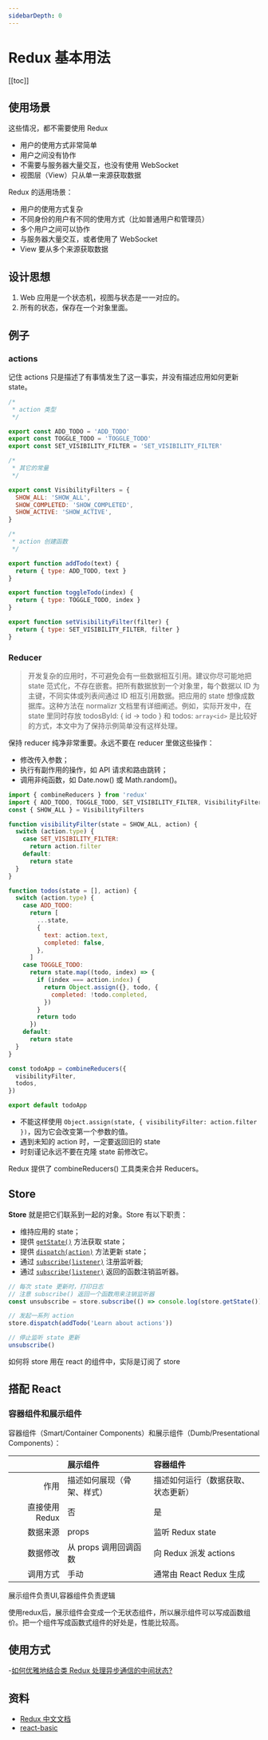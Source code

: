 ```yaml
---
sidebarDepth: 0
---
```


# Redux 基本用法

[[toc]]

## 使用场景

这些情况，都不需要使用 Redux

- 用户的使用方式非常简单
- 用户之间没有协作
- 不需要与服务器大量交互，也没有使用 WebSocket
- 视图层（View）只从单一来源获取数据

Redux 的适用场景：

- 用户的使用方式复杂
- 不同身份的用户有不同的使用方式（比如普通用户和管理员）
- 多个用户之间可以协作
- 与服务器大量交互，或者使用了 WebSocket
- View 要从多个来源获取数据

## 设计思想

1. Web 应用是一个状态机，视图与状态是一一对应的。
2. 所有的状态，保存在一个对象里面。

## 例子

### actions

记住 actions 只是描述了有事情发生了这一事实，并没有描述应用如何更新 state。

```js
/*
 * action 类型
 */

export const ADD_TODO = 'ADD_TODO'
export const TOGGLE_TODO = 'TOGGLE_TODO'
export const SET_VISIBILITY_FILTER = 'SET_VISIBILITY_FILTER'

/*
 * 其它的常量
 */

export const VisibilityFilters = {
  SHOW_ALL: 'SHOW_ALL',
  SHOW_COMPLETED: 'SHOW_COMPLETED',
  SHOW_ACTIVE: 'SHOW_ACTIVE',
}

/*
 * action 创建函数
 */

export function addTodo(text) {
  return { type: ADD_TODO, text }
}

export function toggleTodo(index) {
  return { type: TOGGLE_TODO, index }
}

export function setVisibilityFilter(filter) {
  return { type: SET_VISIBILITY_FILTER, filter }
}
```

### Reducer

> 开发复杂的应用时，不可避免会有一些数据相互引用。建议你尽可能地把 state 范式化，不存在嵌套。把所有数据放到一个对象里，每个数据以 ID 为主键，不同实体或列表间通过 ID 相互引用数据。把应用的 state 想像成数据库。这种方法在 normalizr 文档里有详细阐述。例如，实际开发中，在 state 里同时存放 todosById: { id -> todo } 和 todos: `array<id>` 是比较好的方式，本文中为了保持示例简单没有这样处理。

保持 reducer 纯净非常重要。永远不要在 reducer 里做这些操作：

- 修改传入参数；
- 执行有副作用的操作，如 API 请求和路由跳转；
- 调用非纯函数，如 Date.now() 或 Math.random()。

```js
import { combineReducers } from 'redux'
import { ADD_TODO, TOGGLE_TODO, SET_VISIBILITY_FILTER, VisibilityFilters } from './actions'
const { SHOW_ALL } = VisibilityFilters

function visibilityFilter(state = SHOW_ALL, action) {
  switch (action.type) {
    case SET_VISIBILITY_FILTER:
      return action.filter
    default:
      return state
  }
}

function todos(state = [], action) {
  switch (action.type) {
    case ADD_TODO:
      return [
        ...state,
        {
          text: action.text,
          completed: false,
        },
      ]
    case TOGGLE_TODO:
      return state.map((todo, index) => {
        if (index === action.index) {
          return Object.assign({}, todo, {
            completed: !todo.completed,
          })
        }
        return todo
      })
    default:
      return state
  }
}

const todoApp = combineReducers({
  visibilityFilter,
  todos,
})

export default todoApp
```

- 不能这样使用 `Object.assign(state, { visibilityFilter: action.filter })`，因为它会改变第一个参数的值。
- 遇到未知的 action 时，一定要返回旧的 state
- 时刻谨记永远不要在克隆 state 前修改它。

Redux 提供了 combineReducers() 工具类来合并 Reducers。

## Store

**Store** 就是把它们联系到一起的对象。Store 有以下职责：

- 维持应用的 state；
- 提供 [`getState()`](https://www.redux.org.cn/docs/api/Store.html#getState) 方法获取 state；
- 提供 [`dispatch(action)`](https://www.redux.org.cn/docs/api/Store.html#dispatch) 方法更新 state；
- 通过 [`subscribe(listener)`](https://www.redux.org.cn/docs/api/Store.html#subscribe) 注册监听器;
- 通过 [`subscribe(listener)`](https://www.redux.org.cn/docs/api/Store.html#subscribe) 返回的函数注销监听器。

```js
// 每次 state 更新时，打印日志
// 注意 subscribe() 返回一个函数用来注销监听器
const unsubscribe = store.subscribe(() => console.log(store.getState()))

// 发起一系列 action
store.dispatch(addTodo('Learn about actions'))

// 停止监听 state 更新
unsubscribe()
```

如何将 store 用在 react 的组件中，实际是订阅了 store

## 搭配 React

### 容器组件和展示组件

容器组件（Smart/Container Components）和展示组件（Dumb/Presentational Components）：

|                | 展示组件                   | 容器组件                           |
| -------------: | :------------------------- | :--------------------------------- |
|           作用 | 描述如何展现（骨架、样式） | 描述如何运行（数据获取、状态更新） |
| 直接使用 Redux | 否                         | 是                                 |
|       数据来源 | props                      | 监听 Redux state                   |
|       数据修改 | 从 props 调用回调函数      | 向 Redux 派发 actions              |
|       调用方式 | 手动                       | 通常由 React Redux 生成            |

展示组件负责UI,容器组件负责逻辑

使用redux后，展示组件会变成一个无状态组件，所以展示组件可以写成函数组价。把一个组件写成函数式组件的好处是，性能比较高。

## 使用方式

-[如何优雅地结合类 Redux 处理异步通信的中间状态?](https://www.zhihu.com/question/66869266/answer/247192368)


## 资料

- [Redux 中文文档](https://www.redux.org.cn/)
- [react-basic](https://github.com/react-guide/react-basic)
